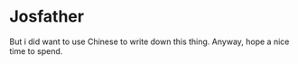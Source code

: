 # Josfather

But i did want to use Chinese to write down this thing.
Anyway, hope a nice time to spend.
